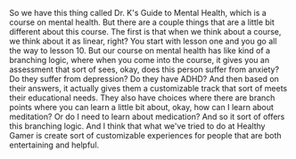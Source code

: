  So we have this thing called Dr. K's Guide to Mental Health, which is a course on mental health. But there are a couple things that are a little bit different about this course. The first is that when we think about a course, we think about it as linear, right? You start with lesson one and you go all the way to lesson 10. But our course on mental health has like kind of a branching logic, where when you come into the course, it gives you an assessment that sort of sees, okay, does this person suffer from anxiety? Do they suffer from depression? Do they have ADHD? And then based on their answers, it actually gives them a customizable track that sort of meets their educational needs. They also have choices where there are branch points where you can learn a little bit about, okay, how can I learn about meditation? Or do I need to learn about medication? And so it sort of offers this branching logic. And I think that what we've tried to do at Healthy Gamer is create sort of customizable experiences for people that are both entertaining and helpful.